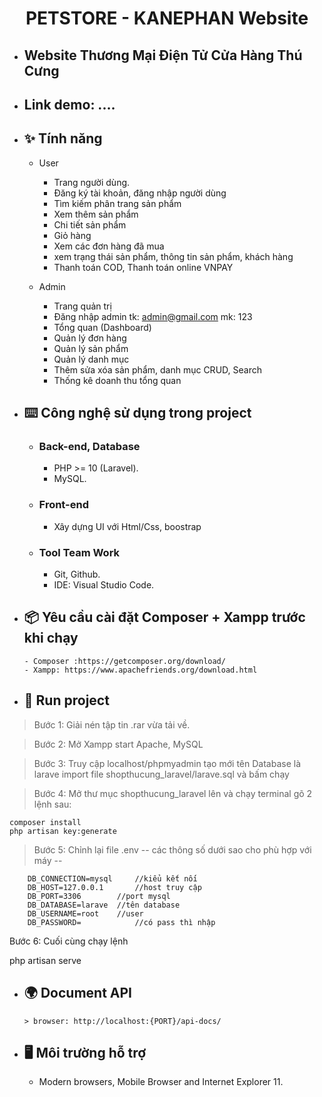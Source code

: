   <h1 align="center"><b>PETSTORE - KANEPHAN Website</b></h1>

- ## Website Thương Mại Điện Tử Cửa Hàng Thú Cưng
- ## Link demo: ....

- ## ✨ **Tính năng**
    - User
        - Trang người dùng.
        - Đăng ký tài khoản, đăng nhập người dùng
        -	Tìm kiếm phân trang sản phẩm
        -	Xem thêm sản phẩm
        -	Chi tiết sản phẩm
        -	Giỏ hàng
        -	Xem các đơn hàng đã mua
        -	xem trạng thái sản phẩm, thông tin sản phẩm, khách hàng
        -	Thanh toán COD, Thanh toán online VNPAY
    
    - Admin
        -	Trang quản trị
        -	Đăng nhập admin      tk: admin@gmail.com mk: 123
        -	Tổng quan (Dashboard)
        -	Quản lý đơn hàng 
        -	Quản lý sản phẩm 
        -	Quản lý danh mục 
        -	Thêm sửa xóa sản phẩm, danh mục CRUD, Search
        -	Thống kê doanh thu tổng quan
- ## ⌨️ **Công nghệ sử dụng trong project**

  - ### **Back-end, Database**
    - PHP >= 10 (Laravel).
    - MySQL.
  - ### **Front-end**     
    - Xây dựng UI với Html/Css, boostrap
  - ### **Tool Team Work**
    - Git, Github.
    - IDE: Visual Studio Code.
- ## 📦 **Yêu cầu cài đặt Composer + Xampp trước khi chạy**

  ```
  - Composer :https://getcomposer.org/download/
  - Xampp: https://www.apachefriends.org/download.html
  ```

- ## 🔨 **Run project**
 > Bước 1: Giải nén tập tin .rar vừa tải về.

 > Bước 2: Mở Xampp start Apache, MySQL

 > Bước 3: Truy cập localhost/phpmyadmin tạo mới tên Database là larave
        import file shopthucung_laravel/larave.sql và bấm chạy

 > Bước 4: Mở thư mục shopthucung_laravel lên và chạy terminal gõ 2 lệnh sau:

    composer install
    php artisan key:generate

 > Bước 5: Chỉnh lại file .env
        -- các thông số dưới sao cho phù hợp với máy --
        
        DB_CONNECTION=mysql  	//kiểu kết nối
        DB_HOST=127.0.0.1   	//host truy cập
        DB_PORT=3306    	//port mysql
        DB_DATABASE=larave 	//tên database
        DB_USERNAME=root  	//user
        DB_PASSWORD=         	//có pass thì nhập
Bước 6: Cuối cùng chạy lệnh 

php artisan serve

- ## 🌍 **Document API**
  `> browser: http://localhost:{PORT}/api-docs/`
- ## 🖥 **Môi trường hỗ trợ**

  - Modern browsers, Mobile Browser and Internet Explorer 11.
